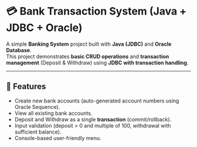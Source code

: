 # 💳 Bank Transaction System (Java + JDBC + Oracle)

A simple **Banking System** project built with **Java (JDBC)** and **Oracle Database**.  
This project demonstrates **basic CRUD operations** and **transaction management** (Deposit & Withdraw) using **JDBC with transaction handling**.

---

## 🚀 Features
- Create new bank accounts (auto-generated account numbers using Oracle Sequence).
- View all existing bank accounts.
- Deposit and Withdraw as a single **transaction** (commit/rollback).
- Input validation (deposit > 0 and multiple of 100, withdrawal with sufficient balance).
- Console-based user-friendly menu.